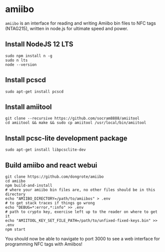 # amiibo

`amiibo` is an interface for reading and writing Amiibo bin files to NFC tags (NTAG215), written in node.js for ultimate speed and power.

## Install NodeJS 12 LTS

    sudo npm install n -g
    sudo n lts
    node --version
    
## Install pcscd

    sudo apt-get install pcscd
    
## Install amiitool

    git clone --recursive https://github.com/socram8888/amiitool
    cd amiitool && make && sudo cp amiitool /usr/local/bin/amiitool
    
## Install pcsc-lite development package

    sudo apt-get install libpcsclite-dev
    
## Build amiibo and react webui

    git clone https://github.com/dongrote/amiibo
    cd amiibo
    npm build-and-install
    # where your amiibo bin files are, no other files should be in this directory
    echo "AMIIBO_DIRECTORY=/path/to/amiibos" > .env
    # to get stack traces if things go wrong
    echo "DEBUG=*:error,*:info" >> .env
    # path to crypto key, exercise left up to the reader on where to get it
    echo "AMIITOOL_KEY_SET_FILE_PATH=/path/to/unfixed-fixed-keys.bin" >> .env 
    npm start
  
You should now be able to navigate to port 3000 to see a web interface for programming NFC tags with Amiibos!
